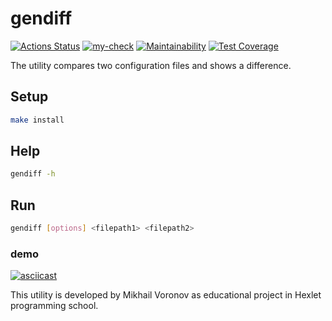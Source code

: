 # gendiff

[![Actions Status](https://github.com/msvoronov/frontend-project-46/actions/workflows/hexlet-check.yml/badge.svg)](https://github.com/msvoronov/frontend-project-46/actions)
[![my-check](https://github.com/msvoronov/frontend-project-46/actions/workflows/my-check.yml/badge.svg)](https://github.com/msvoronov/frontend-project-46/actions/workflows/my-check.yml)
[![Maintainability](https://api.codeclimate.com/v1/badges/ff96eb177a577d3c768a/maintainability)](https://codeclimate.com/github/msvoronov/frontend-project-46/maintainability)
[![Test Coverage](https://api.codeclimate.com/v1/badges/ff96eb177a577d3c768a/test_coverage)](https://codeclimate.com/github/msvoronov/frontend-project-46/test_coverage)
    
The utility compares two configuration files and shows a difference.

## Setup

```bash
make install
```

## Help

```bash
gendiff -h
```

## Run

```bash
gendiff [options] <filepath1> <filepath2>
```

### demo
[![asciicast](https://asciinema.org/a/678754.svg)](https://asciinema.org/a/678754)

This utility is developed by Mikhail Voronov as educational project in Hexlet programming school.